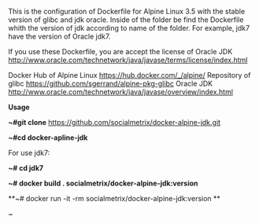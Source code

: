This is the configuration of Dockerfile for  Alpine Linux 3.5 with the stable version of glibc and jdk oracle. Inside of the folder be find the  Dockerfile whith the version of jdk  according to name of the folder. For example, jdk7 have the version of Oracle jdk7.


If you use these  Dockerfile, you are accept the license of Oracle JDK http://www.oracle.com/technetwork/java/javase/terms/license/index.html


Docker Hub of Alpine Linux https://hub.docker.com/_/alpine/
Repository of glibc https://github.com/sgerrand/alpine-pkg-glibc
Oracle JDK http://www.oracle.com/technetwork/java/javase/overview/index.html



<strong>Usage</strong>


**~#git clone** https://github.com/socialmetrix/docker-alpine-jdk.git

**~#cd docker-apline-jdk**

For use jdk7:

**~# cd jdk7**

**~# docker build . socialmetrix/docker-alpine-jdk:version**

**~# docker run -it -rm socialmetrix/docker-alpine-jdk:version
**


~
